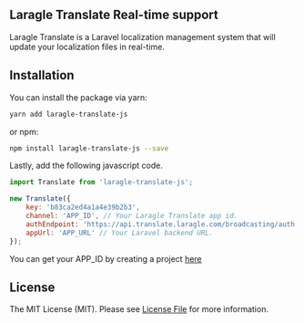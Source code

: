 ## Laragle Translate Real-time support
Laragle Translate is a Laravel localization management system that will update your localization files in real-time.


## Installation

You can install the package via yarn:

```bash
yarn add laragle-translate-js
```

or npm:

```bash
npm install laragle-translate-js --save
```

Lastly, add the following javascript code.

```js
import Translate from 'laragle-translate-js';

new Translate({
    key: 'b83ca2ed4a1a4e39b2b3',
    channel: 'APP_ID', // Your Laragle Translate app id.
    authEndpoint: 'https://api.translate.laragle.com/broadcasting/auth',
    appUrl: 'APP_URL' // Your Laravel backend URL.
});
```

You can get your APP_ID by creating a project [here](https://translate.laragle.com)


## License

The MIT License (MIT). Please see [License File](LICENSE) for more information.
